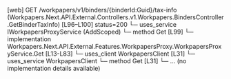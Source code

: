 [web] GET /workpapers/v1/binders/{binderId:Guid}/tax-info  (Workpapers.Next.API.External.Controllers.v1.Workpapers.BindersController.GetBinderTaxInfo)  [L96–L100] status=200
  └─ uses_service IWorkpapersProxyService (AddScoped)
    └─ method Get [L99]
      └─ implementation Workpapers.Next.API.External.Features.WorkpapersProxy.WorkpapersProxyService.Get [L13-L83]
        └─ uses_client WorkpapersClient [L31]
        └─ uses_service WorkpapersClient
          └─ method Get [L31]
            └─ ... (no implementation details available)

